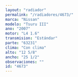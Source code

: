 ```yaml
---
layout: "radiador"
permalink: "/radiadores/4673/"
marca: "Nissan"
modelo: "Tsuru III"
ano: "2007"
motor: "L4 1.6"
transmision: "Estándar"
parte: "63231"
clima: "Con clima"
alto: "12 5/8"
ancho: "25 1/2"
observaciones: ""
id: "4673"
---
```


